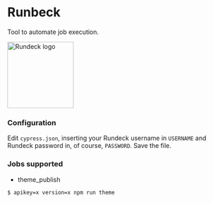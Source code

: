 # Runbeck

Tool to automate job execution.

<img src="https://projects.task.gda.pl/uploads/-/system/project/avatar/135/rundeck_logo_white.png" width="150" height="150" title="Rundeck logo">

### Configuration

Edit ```cypress.json```, inserting your Rundeck username in ```USERNAME``` and Rundeck password in, of course, ```PASSWORD```. Save the file.

### Jobs supported

* theme_publish 

```shell
$ apikey=x version=x npm run theme
```
